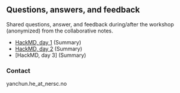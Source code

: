 

## Questions, answers, and feedback

Shared questions, answer, and feedback during/after the workshop (anonymized) from the collaborative notes.

- [HackMD, day 1](https://hackmd.io/NRs5TBdzTFSGxZuyRdAHEA?both) (Summary)
- [HackMD, day 2](https://hackmd.io/MhcJ_gP0QGGAcyagzRyDYw) (Summary)
- [HackMD, day 3] (Summary)

### Contact
yanchun.he_at_nersc.no
